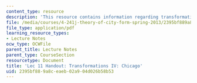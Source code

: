 ```yaml
---
content_type: resource
description: 'This resource contains information regarding transformations IV: chicago.'
file: /media/courses/4-241j-theory-of-city-form-spring-2013/2395bf889a8ceaeb02a904d026b58b53_MIT4_241JS13_handout11.pdf
file_type: application/pdf
learning_resource_types:
- Lecture Notes
ocw_type: OCWFile
parent_title: Lecture Notes
parent_type: CourseSection
resourcetype: Document
title: 'Lec 11 Handout: Transformations IV: Chicago'
uid: 2395bf88-9a8c-eaeb-02a9-04d026b58b53
---
```

